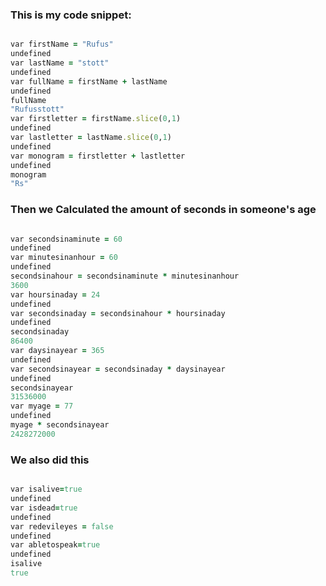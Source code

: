 ### This is my code snippet:

```ruby

var firstName = "Rufus"
undefined
var lastName = "stott"
undefined
var fullName = firstName + lastName
undefined
fullName
"Rufusstott"
var firstletter = firstName.slice(0,1)
undefined
var lastletter = lastName.slice(0,1)
undefined
var monogram = firstletter + lastletter
undefined
monogram
"Rs"

```

### Then we Calculated the amount of seconds in someone's age

```ruby

var secondsinaminute = 60
undefined
var minutesinanhour = 60
undefined
secondsinahour = secondsinaminute * minutesinanhour
3600
var hoursinaday = 24
undefined
var secondsinaday = secondsinahour * hoursinaday
undefined
secondsinaday
86400
var daysinayear = 365
undefined
var secondsinayear = secondsinaday * daysinayear
undefined
secondsinayear
31536000
var myage = 77
undefined
myage * secondsinayear
2428272000

```

### We also did this

```ruby

var isalive=true
undefined
var isdead=true
undefined
var redevileyes = false
undefined
var abletospeak=true
undefined
isalive
true

```
